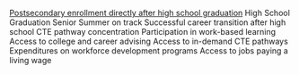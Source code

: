 [Postsecondary enrollment directly after high school graduation](https://github.com/CEDS-Collaborative-Exchange/Education-to-Workforce-Indicator-Framework/tree/main/Indicators/Postsecondary%20enrollment%20directly%20after%20high%20school%20graduation)
High School Graduation
Senior Summer on track
Successful career transition after high school
CTE pathway concentration
Participation in work-based learning
Access to college and career advising
Access to in-demand CTE pathways
Expenditures on workforce development programs
Access to jobs paying a living wage
